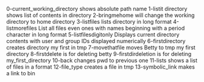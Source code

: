 0-current_working_directory shows absolute path name
1-listit directory shows list of contents in directory
2-bringmehome will change the working directory to home directory
3-listfiles lists directory in long format
4-listmorefiles List all files even ones with names beginning with a period character in long format
5-listfilesdigitonly Displays current directory contents with user and group IDs displayed numerically
6-firstdirectory creates directory my first in tmp
7-movethatfile moves Betty to tmp my first directory
8-firstdelete is for deleting betty
9-firstdirdeletion is for deleting my_first_directory
10-back changes pwd to previous one
11-lists shows a list of files in a format 
 12-file_type creates a file in tmp
13-symbolic_link makes a link to bin
